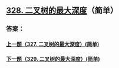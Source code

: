 ## [328. 二叉树的最大深度](https://leetcode-cn.com/problems/merge-two-sorted-lists/)（简单）





### 答案：



#### [上一题（327. 二叉树的最大深度）(简单)](https://github.com/sdwwld/leetCode/blob/master/src/main/java/com/wld/java/leetcode/leetCode0327.md)

#### [下一题（329. 二叉树的最大深度）(简单)](https://github.com/sdwwld/leetCode/blob/master/src/main/java/com/wld/java/leetcode/leetCode0329.md)